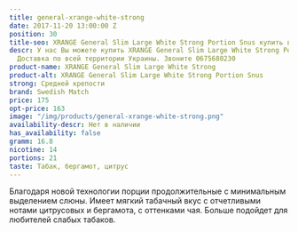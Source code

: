 ```yaml
---
title: general-xrange-white-strong
date: 2017-11-20 13:00:00 Z
position: 30
title-seo: XRANGE General Slim Large White Strong Portion Snus купить в Украине
descr: У нас Вы можете купить XRANGE General Slim Large White Strong Portion Snus.
  Доставка по всей территории Украины. Звоните 0675680230
product-name: XRANGE General Slim Large White Strong
product-alt: XRANGE General Slim Large White Strong Portion Snus
strong: Средней крепости
brand: Swedish Match
price: 175
opt-price: 163
image: "/img/products/general-xrange-white-strong.png"
availability-descr: Нет в наличии
has_availability: false
gramm: 16.8
nicotine: 14
portions: 21
taste: Табак, бергамот, цитрус
---
```


Благодаря новой технологии порции продолжительные с минимальным выделением слюны. Имеет мягкий табачный вкус с отчетливыми нотами цитрусовых и бергамота, с оттенками чая.
Больше подойдет для любителей слабых табаков.